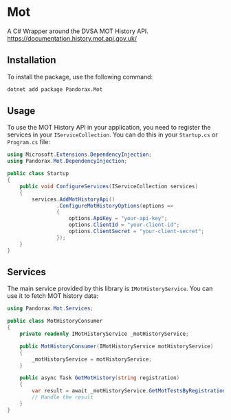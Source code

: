# Mot
A C# Wrapper around the DVSA MOT History API. https://documentation.history.mot.api.gov.uk/

## Installation

To install the package, use the following command:

```sh
dotnet add package Pandorax.Mot
```

## Usage

To use the MOT History API in your application, you need to register the services in your `IServiceCollection`. You can do this in your `Startup.cs` or `Program.cs` file:

```csharp
using Microsoft.Extensions.DependencyInjection;
using Pandorax.Mot.DependencyInjection;

public class Startup
{
    public void ConfigureServices(IServiceCollection services)
    {
        services.AddMotHistoryApi()
                .ConfigureMotHistoryOptions(options =>
                {
                    options.ApiKey = "your-api-key";
                    options.ClientId = "your-client-id";
                    options.ClientSecret = "your-client-secret";
                });
    }
}
```

## Services

The main service provided by this library is `IMotHistoryService`. You can use it to fetch MOT history data:

```csharp
using Pandorax.Mot.Services;

public class MotHistoryConsumer
{
    private readonly IMotHistoryService _motHistoryService;

    public MotHistoryConsumer(IMotHistoryService motHistoryService)
    {
        _motHistoryService = motHistoryService;
    }

    public async Task GetMotHistory(string registration)
    {
        var result = await _motHistoryService.GetMotTestsByRegistrationAsync(registration);
        // Handle the result
    }
}
